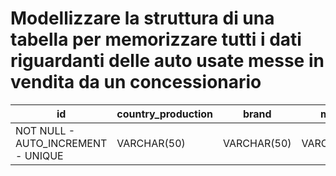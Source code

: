 # Modellizzare la struttura di una tabella per memorizzare tutti i dati riguardanti delle auto usate messe in vendita da un concessionario

| id                                 | country_production | brand       | model       | motor       | year_production | location_production | CONDITIONS             |
| ---------------------------------- | ------------------ | ----------- | ----------- | ----------- | --------------- | ------------------- | ---------------------- |
| NOT NULL - AUTO_INCREMENT - UNIQUE | VARCHAR(50)        | VARCHAR(50) | VARCHAR(30) | VARCHAR(20) | YEAR            | VARCHAR(20)         | NOT NULL - VARCHAR(10) |
